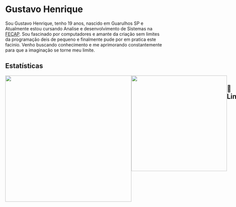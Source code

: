 # Gustavo Henrique


Sou Gustavo Henrique,  tenho 19 anos, nascido em Guarulhos SP e Atualmente estou cursando Analise e desenvolvimento de Sistemas na [FECAP](Fecap.br).
Sou fascinado por computadores e amante da criação sem limites da programação deis de pequeno e finalmente pude por em pratica este facinio. Venho buscando conhecimento e me aprimorando constantemente para que a imaginação se torne meu limite.  

## Estatísticas 
<div style="display: flex; justify-content: space-between;">
<img src="https://github-readme-stats.vercel.app/api?username=GSPrograms&theme=rose&show_icons=true" width="400">
<img src="https://github-readme-stats.vercel.app/api/top-langs/?username=GSPrograms&theme=rose&stheme=zize_weight=1.5&count_weight=0.5" width="303">





## 🪬 Linguagens
<img 
src="https://cdn.jsdelivr.net/gh/devicons/devicon@latest/icons/csharp/csharp-original.svg"
title="HTML"
alt="HTML"
width=40px
style="padding-right: 10px;"/>
<img 
src="https://cdn.jsdelivr.net/gh/devicons/devicon@latest/icons/cplusplus/cplusplus-original.svg" 
title="HTML"
alt="HTML"
width=40px
style="padding-right: 10px;"/>
<img 
src="https://cdn.jsdelivr.net/gh/devicons/devicon@latest/icons/python/python-original.svg" 
title="HTML"
alt="HTML"
width=40px
style="padding-right: 10px;"/>
<img 
src="https://cdn.jsdelivr.net/gh/devicons/devicon@latest/icons/javascript/javascript-original.svg" 
title="HTML"
alt="HTML"
width=40px
style="padding-right: 10px;"/>
<img 
src="https://cdn.jsdelivr.net/gh/devicons/devicon@latest/icons/html5/html5-original.svg" 
title="HTML"
alt="HTML"
width=40px
style="padding-right: 10px;"/>
<img 
src="https://cdn.jsdelivr.net/gh/devicons/devicon@latest/icons/css3/css3-original.svg" 
title="HTML"
alt="HTML"
width=40px
style="padding-right: 10px;"/>

<img 
src="href="https://cdn.jsdelivr.net/gh/devicons/devicon@latest/devicon.min.css" 
title="HTML"
alt="HTML"
width=40px
style="padding-right: 10px;"/>

<img src="https://cdn.jsdelivr.net/gh/devicons/devicon@latest/icons/mysql/mysql-original.svg" />

<div>

